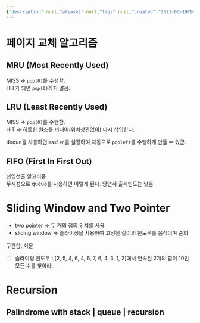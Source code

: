 ```yaml
---
{"description":null,"aliases":null,"tags":null,"created":"2023-05-19T09:15:58","updated":"2023-07-15T21:30:22","title":"20230519 estsoft - python","dg-publish":true,"permalink":"/docs/20230519 estsoft - python/","dgPassFrontmatter":true}
---
```



# 페이지 교체 알고리즘

## MRU (Most Recently Used)

MISS => `pop(0)`를 수행함.  
HIT가 되면 `pop(0)`하지 않음.

## LRU (Least Recently Used)

MISS => `pop(0)`를 수행함.  
HIT => 히트한 원소를 꺼내어(위치상관없이) 다시 삽입한다.

deque을 사용하면 `maxlen`을 설정하여 자동으로 `popleft`를 수행하게 만들 수 있군.

## FIFO (First In First Out) 

선입선출 알고리즘  
무지성으로 queue를 사용하면 이렇게 된다. 당연히 출제빈도는 낮음

# Sliding Window and Two Pointer

- two pointer => 두 개의 점의 위치를 사용
- sliding window => 슬라이싱을 사용하여 고정된 길이의 윈도우를 움직이며 순회

구간합, 회문

- [ ] 슬라이딩 윈도우 : [2, 5, 4, 6, 4, 6, 7, 6, 4, 3, 1, 2]에서 연속된 2개의 합이 10인 모든 수를 찾아라.

# Recursion

## Palindrome with stack | queue | recursion 

